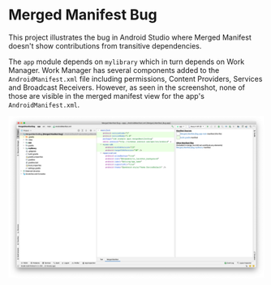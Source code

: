 # Merged Manifest Bug

This project illustrates the bug in Android Studio where Merged Manifest doesn't show contributions
from transitive dependencies.

The `app` module depends on `mylibrary` which in turn depends on Work Manager. Work Manager has
several components added to the `AndroidManifest.xml` file including permissions, Content Providers,
Services and Broadcast Receivers. However, as seen in the screenshot, none of those are visible in
the merged manifest view for the app's `AndroidManifest.xml`.

![Screenshot](ScreenShot.png)
